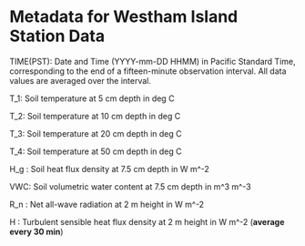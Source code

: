 # Metadata for Westham Island Station Data

TIME(PST): Date and Time (YYYY-mm-DD HHMM) in Pacific Standard Time, corresponding to the end of a fifteen-minute observation interval.  All data values are averaged over the interval.

T_1: Soil temperature at 5 cm depth in deg C

T_2: Soil temperature at 10 cm depth in deg C

T_3: Soil temperature at 20 cm depth in deg C

T_4: Soil temperature at 50 cm depth in deg C

H_g : Soil heat flux density at 7.5 cm depth in W m^-2

VWC: Soil volumetric water content at 7.5 cm depth in m^3 m^-3

R_n : Net all-wave radiation at 2 m height in W m^-2

H : Turbulent sensible heat flux density at 2 m height in W m^-2 (**average every 30 min**)
